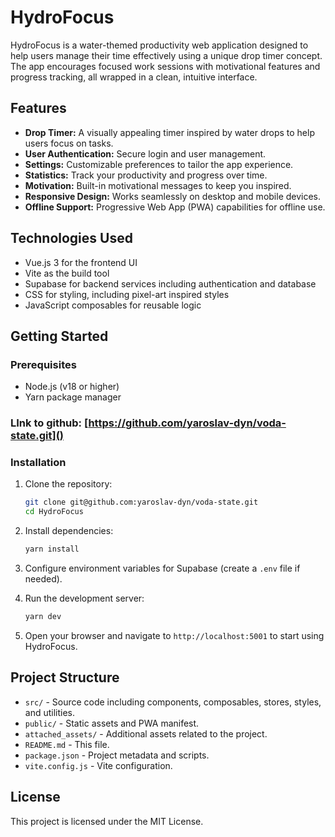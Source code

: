 # HydroFocus

HydroFocus is a water-themed productivity web application designed to help users manage their time effectively using a unique drop timer concept. The app encourages focused work sessions with motivational features and progress tracking, all wrapped in a clean, intuitive interface.

## Features

- **Drop Timer:** A visually appealing timer inspired by water drops to help users focus on tasks.
- **User Authentication:** Secure login and user management.
- **Settings:** Customizable preferences to tailor the app experience.
- **Statistics:** Track your productivity and progress over time.
- **Motivation:** Built-in motivational messages to keep you inspired.
- **Responsive Design:** Works seamlessly on desktop and mobile devices.
- **Offline Support:** Progressive Web App (PWA) capabilities for offline use.

## Technologies Used

- Vue.js 3 for the frontend UI
- Vite as the build tool
- Supabase for backend services including authentication and database
- CSS for styling, including pixel-art inspired styles
- JavaScript composables for reusable logic

## Getting Started

### Prerequisites

- Node.js (v18 or higher)
- Yarn package manager

### LInk to github: [https://github.com/yaroslav-dyn/voda-state.git]()

### Installation

1. Clone the repository:

   ```bash
   git clone git@github.com:yaroslav-dyn/voda-state.git
   cd HydroFocus
   ```

2. Install dependencies:

   ```bash
   yarn install
   ```

3. Configure environment variables for Supabase (create a `.env` file if needed).

4. Run the development server:

   ```bash
   yarn dev
   ```

5. Open your browser and navigate to `http://localhost:5001` to start using HydroFocus.

## Project Structure

- `src/` - Source code including components, composables, stores, styles, and utilities.
- `public/` - Static assets and PWA manifest.
- `attached_assets/` - Additional assets related to the project.
- `README.md` - This file.
- `package.json` - Project metadata and scripts.
- `vite.config.js` - Vite configuration.

<!-- ## Contributing

Contributions are welcome! Please fork the repository and submit a pull request with your improvements. -->

## License

This project is licensed under the MIT License.

<!-- ## Contact

For questions or feedback, please open an issue or contact the maintainer. -->
